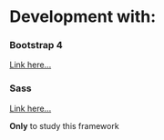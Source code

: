 # Development with:
### Bootstrap 4
[Link here...](http://getbootstrap.com/) 
 
### Sass
[Link here...](https://sass-lang.com/)
 
**Only** to study this framework